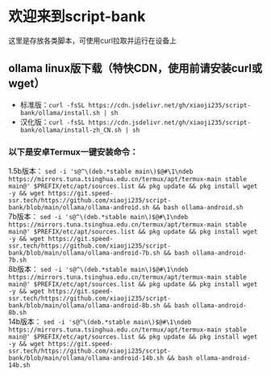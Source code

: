 # 欢迎来到script-bank
这里是存放各类脚本，可使用curl拉取并运行在设备上

## ollama linux版下载（特快CDN，使用前请安装curl或wget）
 - 标准版：`curl -fsSL https://cdn.jsdelivr.net/gh/xiaoji235/script-bank/ollama/install.sh | sh`
 - 汉化版：`curl -fsSL https://cdn.jsdelivr.net/gh/xiaoji235/script-bank/ollama/install-zh_CN.sh | sh`
### 以下是安卓Termux一键安装命令：
1.5b版本：
`sed -i 's@^\(deb.*stable main\)$@#\1\ndeb https://mirrors.tuna.tsinghua.edu.cn/termux/apt/termux-main stable main@' $PREFIX/etc/apt/sources.list && pkg update && pkg install wget -y && wget https://git.speed-ssr.tech/https://github.com/xiaoji235/script-bank/blob/main/ollama/ollama-android.sh && bash ollama-android.sh`<br>
7b版本：
`sed -i 's@^\(deb.*stable main\)$@#\1\ndeb https://mirrors.tuna.tsinghua.edu.cn/termux/apt/termux-main stable main@' $PREFIX/etc/apt/sources.list && pkg update && pkg install wget -y && wget https://git.speed-ssr.tech/https://github.com/xiaoji235/script-bank/blob/main/ollama/ollama-android-7b.sh && bash ollama-android-7b.sh`<br>
8b版本：
`sed -i 's@^\(deb.*stable main\)$@#\1\ndeb https://mirrors.tuna.tsinghua.edu.cn/termux/apt/termux-main stable main@' $PREFIX/etc/apt/sources.list && pkg update && pkg install wget -y && wget https://git.speed-ssr.tech/https://github.com/xiaoji235/script-bank/blob/main/ollama/ollama-android-8b.sh && bash ollama-android-8b.sh`<br>
14b版本：
`sed -i 's@^\(deb.*stable main\)$@#\1\ndeb https://mirrors.tuna.tsinghua.edu.cn/termux/apt/termux-main stable main@' $PREFIX/etc/apt/sources.list && pkg update && pkg install wget -y && wget https://git.speed-ssr.tech/https://github.com/xiaoji235/script-bank/blob/main/ollama/ollama-android-14b.sh && bash ollama-android-14b.sh`<br>
